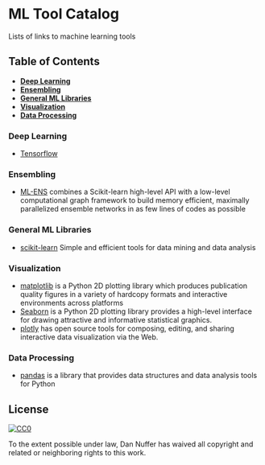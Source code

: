 # ML Tool Catalog
Lists of links to machine learning tools

## Table of Contents

* **[Deep Learning](#deep-learning)**
* **[Ensembling](#ensembling)**
* **[General ML Libraries](#general-ml-libraries)**
* **[Visualization](#visualization)**
* **[Data Processing](#data-processing)**

### Deep Learning

* [Tensorflow](https://www.tensorflow.org/) 

### Ensembling

* [ML-ENS](https://github.com/flennerhag/mlens) combines a Scikit-learn high-level API with a low-level computational graph framework to build memory efficient, maximally parallelized ensemble networks in as few lines of codes as possible

### General ML Libraries

* [scikit-learn](http://scikit-learn.org/) Simple and efficient tools for data mining and data analysis

### Visualization

* [matplotlib](https://matplotlib.org/) is a Python 2D plotting library which produces publication quality figures in a variety of hardcopy formats and interactive environments across platforms
* [Seaborn](https://seaborn.pydata.org/) is a Python 2D plotting library provides a high-level interface for drawing attractive and informative statistical graphics.
* [plotly](https://plot.ly/) has open source tools for composing, editing, and sharing interactive data visualization via the Web.

### Data Processing

* [pandas](https://pandas.pydata.org/) is a library that provides data structures and data analysis tools for Python

## License

[![CC0](http://mirrors.creativecommons.org/presskit/buttons/88x31/svg/cc-zero.svg)](https://creativecommons.org/publicdomain/zero/1.0/)

To the extent possible under law, Dan Nuffer has waived all copyright and related or neighboring rights to this work.
